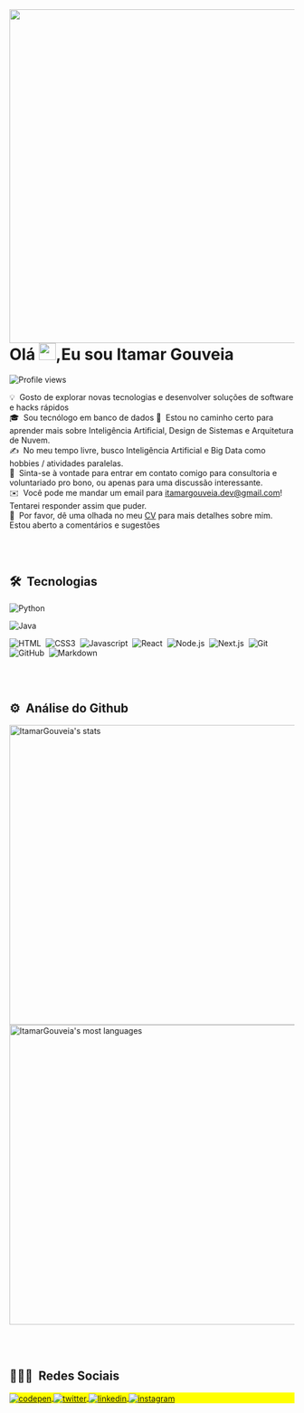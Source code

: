 <img align="right" height="590em" src="https://raw.githubusercontent.com/gist/ItamarGouveia/a24f3a302596a241045c5d6c0ad6ac5d/raw/874747c5d2511271a1729ed8cd8d62f64f5e056e/githubcard.svg"/>
<h1 align="left">Olá <img src="https://raw.githubusercontent.com/kaueMarques/kaueMarques/master/hi.gif" width="30px">,Eu sou Itamar Gouveia</h1>
<p align="left"> <img src="https://komarev.com/ghpvc/?username=ItamarGouveia&color=yellow" alt="Profile views" /> </p>

💡 &nbsp;Gosto de explorar novas tecnologias e desenvolver soluções de software e hacks rápidos\
🎓 &nbsp;Sou tecnólogo em banco de dados
🌱 &nbsp;Estou no caminho certo para aprender mais sobre Inteligência Artificial, Design de Sistemas e Arquitetura de Nuvem.\
✍️ &nbsp;No meu tempo livre, busco Inteligência Artificial e Big Data como hobbies / atividades paralelas.\
💬 &nbsp;Sinta-se à vontade para entrar em contato comigo para consultoria e voluntariado pro bono, ou apenas para uma discussão interessante.\
✉️ &nbsp;Você pode me mandar um email para itamargouveia.dev@gmail.com! Tentarei responder assim que puder.\
📄 &nbsp;Por favor, dê uma olhada no meu [CV](https://www.itamargouveia.com.br/cv) para mais detalhes sobre mim. Estou aberto a comentários e sugestões

<br><br>

## 🛠 &nbsp;Tecnologias

![Python](https://img.shields.io/badge/-Python-3e3e3e?style=for-the-badge&logo=python)&nbsp;

![Java](https://img.shields.io/badge/-Java-3e3e3e?style=for-the-badge&logo=Java&logoColor=FFA518)&nbsp;


![HTML](https://img.shields.io/badge/-HTML-3e3e3e?style=for-the-badge&logo=HTML5)&nbsp;
![CSS3](https://img.shields.io/badge/-CSS3-3e3e3e?style=for-the-badge&logo=CSS3&logoColor=1572B6)&nbsp;
![Javascript](https://img.shields.io/badge/-Javascript-3e3e3e?style=for-the-badge&logo=Javascript)&nbsp;
![React](https://img.shields.io/badge/-ReactJS-3e3e3e?style=for-the-badge&logo=react)&nbsp;
![Node.js](https://img.shields.io/badge/-Node.js-3e3e3e?style=for-the-badge&logo=node.js)&nbsp;
![Next.js](https://img.shields.io/badge/-Next.js-3e3e3e?style=for-the-badge&logo=next.js)&nbsp;
![Git](https://img.shields.io/badge/-Git-3e3e3e?style=for-the-badge&logo=git)&nbsp;
![GitHub](https://img.shields.io/badge/-GitHub-3e3e3e?style=for-the-badge&logo=github)&nbsp;
![Markdown](https://img.shields.io/badge/-Markdown-3e3e3e?style=for-the-badge&logo=markdown)

<br><br>

## ⚙️ &nbsp;Análise do Github

<p align="left">
<img width="530em" src="https://github-readme-stats.vercel.app/api?username=ItamarGouveia&show_icons=true&theme=vision-friendly-dark" alt="ItamarGouveia's stats"/>
<img width="530em" src="https://github-readme-stats.vercel.app/api/top-langs/?username=ItamarGouveia&layout=compact&theme=vision-friendly-dark" alt="ItamarGouveia's most languages"/>
</p>

<br><br>

## 👨🏽‍🦲 &nbsp;Redes Sociais

<p align="left" style="background:yellow">
<a href="https://codepen.io/itamargouveia" target="_blank">
  <img align="center" src="https://img.shields.io/badge/-ItamarGouveia-3e3e3e?style=for-the-badge&logo=codepen" alt="codepen"/>
</a>
<a href="https://twitter.com/gouveia_itamar" target="_blank">
  <img align="center" src="https://img.shields.io/badge/-ItamarGouveia-3e3e3e?style=for-the-badge&logo=twitter" alt="twitter"/>  
</a>
<a href="https://www.linkedin.com/in/itamar-gouveia/" target="_blank">
  <img align="center" src="https://img.shields.io/badge/-ItamarGouveia-3e3e3e?style=for-the-badge&logo=linkedin" alt="linkedin"/>
</a>
<a href="https://www.instagram.com/itamar.b.gouveia/" target="_blank">
 <img align="center" src="https://img.shields.io/badge/-ItamarGouveia-3e3e3e?style=for-the-badge&logo=instagram" alt="instagram"/>
</a>

</p>

<!--
<img width="500em" src="https://github-readme-twitter-gazf.vercel.app/api?id=maykbrito&layout=wide&show_reply=off&show_retweet=off" />
-->


